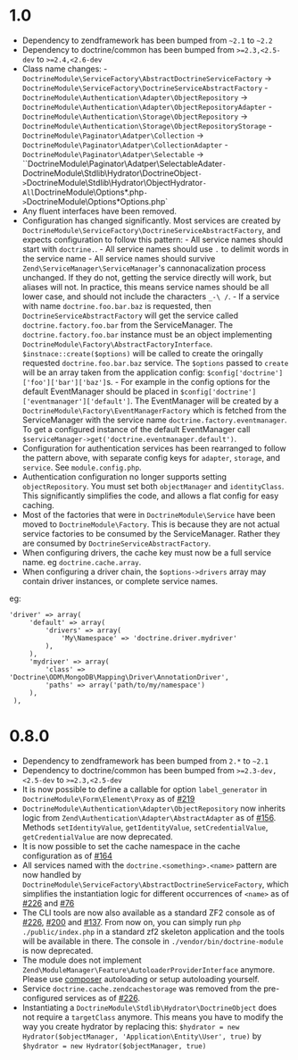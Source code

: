 # 1.0

 * Dependency to zendframework has been bumped from `~2.1` to `~2.2`
 * Dependency to doctrine/common has been bumped from `>=2.3,<2.5-dev` to `>=2.4,<2.6-dev`
 * Class name changes:
       - `DoctrineModule\ServiceFactory\AbstractDoctrineServiceFactory` -> `DoctrineModule\ServiceFactory\DoctrineServiceAbstractFactory`
       - `DoctrineModule\Authentication\Adapter\ObjectRepository` -> `DoctrineModule\Authentication\Adapter\ObjectRepositoryAdapter`
       - `DoctrineModule\Authentication\Storage\ObjectRepository` -> `DoctrineModule\Authentication\Storage\ObjectRepositoryStorage`
       - `DoctrineModule\Paginator\Adatper\Collection` -> `DoctrineModule\Paginator\Adatper\CollectionAdapter`
       - `DoctrineModule\Paginator\Adatper\Selectable` -> ``DoctrineModule\Paginator\Adatper\SelectableAdater`
       - `DoctrineModule\Stdlib\Hydrator\DoctrineObject` -> `DoctrineModule\Stdlib\Hydrator\ObjectHydrator`
       - All `DoctrineModule\Options\*.php` -> `DoctrineModule\Options\*Options.php`
 * Any fluent interfaces have been removed.
 * Configuration has changed significantly. Most services are created by `DoctrineModule\ServiceFactory\DoctrineServiceAbstractFactory`,
   and expects configuration to follow this pattern:
       - All service names should start with `doctrine.`.
       - All service names should use `.` to delimit words in the service name
       - All service names should survive `Zend\ServiceManager\ServiceManager`'s cannonacalization process unchanged.
         If they do not, getting the service directly will work, but aliases will not. In practice, this means service names should be all lower case,
         and should not include the characters `_-\ /`.
       - If a service with name `doctrine.foo.bar.baz` is requested, then `DoctrineServiceAbstractFactory` will get the service
        called `doctrine.factory.foo.bar` from the ServiceManager. The `doctrine.factory.foo.bar` instance must be an object implementing
        `DoctrineModule\Factory\AbstractFactoryInterface`. `$instnace::create($options)` will be called to create the oringally
        requested `doctrine.foo.bar.baz` service. The `$options` passed to `create` will be an array taken from
        the application config: `$config['doctrine']['foo']['bar']['baz']`s.
       - For example in the config options for the default EventManager should be placed in
         `$config['doctrine']['eventmanager']['default']`. The EventManager will be created by a
         `DoctrineModule\Factory\EventManagerFactory` which is fetched from the ServiceManager with the service
         name `doctrine.factory.eventmanager`. To get a configured instance of the default EventManager call
         `$serviceManager->get('doctrine.eventmanager.default')`.
 * Configuration for authentication services has been rearranged to follow the pattern above, with separate
   config keys for `adapter`, `storage`, and `service`. See `module.config.php`.
 * Authentication configuration no longer supports setting `objectRepository`. You must set both `objectManager` and
   `identityClass`. This significantly simplifies the code, and allows a flat config for easy caching.
 * Most of the factories that were in `DoctrineModule\Service` have been moved to `DoctrineModule\Factory`. This is because
   they are not actual service factories to be consumed by the ServiceManager. Rather they are consumed by `DoctrineServiceAbstractFactory`.
 * When configuring drivers, the cache key must now be a full service name. eg `doctrine.cache.array`.
 * When configuring a driver chain, the `$options->drivers` array may contain driver instances, or complete service names.

eg:

    'driver' => array(
         'default' => array(
             'drivers' => array(
                 'My\Namespace' => 'doctrine.driver.mydriver'
             ),
         ),
         'mydriver' => array(
             'class' => 'Doctrine\ODM\MongoDB\Mapping\Driver\AnnotationDriver',
             'paths' => array('path/to/my/namespace')
         ),
     ),

# 0.8.0

 * Dependency to zendframework has been bumped from `2.*` to `~2.1`
 * Dependency to doctrine/common has been bumped from `>=2.3-dev,<2.5-dev` to `>=2.3,<2.5-dev`
 * It is now possible to define a callable for option `label_generator` in `DoctrineModule\Form\Element\Proxy`
   as of [#219](https://github.com/doctrine/DoctrineModule/pull/219)
 * `DoctrineModule\Authentication\Adapter\ObjectRepository` now inherits logic from
   `Zend\Authentication\Adapter\AbstractAdapter` as of [#156](https://github.com/doctrine/DoctrineModule/pull/156).
   Methods `setIdentityValue`, `getIdentityValue`, `setCredentialValue`, `getCredentialValue` are now deprecated.
 * It is now possible to set the cache namespace in the cache configuration as
   of [#164](https://github.com/doctrine/DoctrineModule/pull/164)
 * All services named with the `doctrine.<something>.<name>` pattern are now handled by
   `DoctrineModule\ServiceFactory\AbstractDoctrineServiceFactory`, which simplifies the instantiation
   logic for different occurrences of `<name>` as of
   [#226](https://github.com/doctrine/DoctrineModule/pull/226) and
   [#76](https://github.com/doctrine/DoctrineModule/pull/76)
 * The CLI tools are now also available as a standard ZF2 console as of
   [#226](https://github.com/doctrine/DoctrineModule/pull/226),
   [#200](https://github.com/doctrine/DoctrineModule/pull/200) and
   [#137](https://github.com/doctrine/DoctrineModule/pull/137). From now on, you can simply run
   `php ./public/index.php` in a standard zf2 skeleton application and the tools will be available
   in there. The console in `./vendor/bin/doctrine-module` is now deprecated.
 * The module does not implement `Zend\ModuleManager\Feature\AutoloaderProviderInterface` anymore.
   Please use [composer](http://getcomposer.org/) autoloading or setup autoloading yourself.
 * Service `doctrine.cache.zendcachestorage` was removed from the pre-configured services as of
   [#226](https://github.com/doctrine/DoctrineModule/pull/226).
 * Instantiating a `DoctrineModule\Stdlib\Hydrator\DoctrineObject` does not require a
   `targetClass` anymore. This means you have to modify the way you create hydrator
   by replacing this: `$hydrator = new Hydrator($objectManager, 'Application\Entity\User', true)` by
   `$hydrator = new Hydrator($objectManager, true)`
